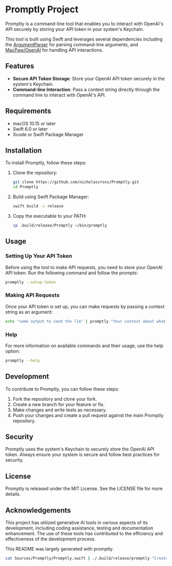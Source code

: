 # Promptly Project

Promptly is a command-line tool that enables you to interact with OpenAI's API securely by storing your API token in your system's Keychain.

This tool is built using Swift and leverages several dependencies including the [ArgumentParser](https://github.com/apple/swift-argument-parser) for parsing command-line arguments, and [MacPaw/OpenAI](https://github.com/MacPaw/OpenAI.git) for handling API interactions.

## Features

- **Secure API Token Storage**: Store your OpenAI API token securely in the system's Keychain.
- **Command-line Interaction**: Pass a context string directly through the command line to interact with OpenAI's API.

## Requirements

- macOS 10.15 or later
- Swift 6.0 or later
- Xcode or Swift Package Manager

## Installation

To install Promptly, follow these steps:

1. Clone the repository:
   ```bash
   git clone https://github.com/nicholascross/Promptly.git
   cd Promptly
   ```

2. Build using Swift Package Manager:
   ```bash
   swift build -c release
   ```

3. Copy the executable to your PATH:
   ```bash
   cp .build/release/Promptly ~/bin/promptly
   ```

## Usage

### Setting Up Your API Token

Before using the tool to make API requests, you need to store your OpenAI API token. Run the following command and follow the prompts:

```bash
promptly --setup-token
```

### Making API Requests

Once your API token is set up, you can make requests by passing a context string as an argument:

```bash
echo "some output to send the llm" | promptly "Your context about what to do with the input"
```

### Help

For more information on available commands and their usage, use the help option:

```bash
promptly --help
```

## Development

To contribute to Promptly, you can follow these steps:

1. Fork the repository and clone your fork.
2. Create a new branch for your feature or fix.
3. Make changes and write tests as necessary.
4. Push your changes and create a pull request against the main Promptly repository.

## Security

Promptly uses the system's Keychain to securely store the OpenAI API token. Always ensure your system is secure and follow best practices for security.

## License

Promptly is released under the MIT License. See the LICENSE file for more details.

## Acknowledgements

This project has utilized generative AI tools in various aspects of its development, including coding assistance, testing and documentation enhancement. The use of these tools has contributed to the efficiency and effectiveness of the development process.

This README was largely generated with promptly.

```bash
cat Sources/Promptly/Promptly.swift | ./.build/release/promptly "Create a readme for this project"
```
